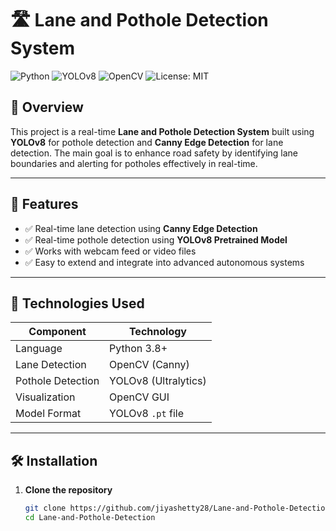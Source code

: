# 🛣️ Lane and Pothole Detection System

![Python](https://img.shields.io/badge/Python-3.8+-blue?style=flat-square&logo=python)
![YOLOv8](https://img.shields.io/badge/YOLOv8-Object%20Detection-red?style=flat-square)
![OpenCV](https://img.shields.io/badge/OpenCV-Edge%20Detection-green?style=flat-square)
![License: MIT](https://img.shields.io/badge/License-MIT-yellow.svg)

## 🚀 Overview

This project is a real-time **Lane and Pothole Detection System** built using **YOLOv8** for pothole detection and **Canny Edge Detection** for lane detection. The main goal is to enhance road safety by identifying lane boundaries and alerting for potholes effectively in real-time.

---

## 🎯 Features

- ✅ Real-time lane detection using **Canny Edge Detection**
- ✅ Real-time pothole detection using **YOLOv8 Pretrained Model**
- ✅ Works with webcam feed or video files
- ✅ Easy to extend and integrate into advanced autonomous systems

---

## 🧠 Technologies Used

| Component            | Technology         |
|---------------------|--------------------|
| Language            | Python 3.8+        |
| Lane Detection      | OpenCV (Canny)     |
| Pothole Detection   | YOLOv8 (Ultralytics)|
| Visualization       | OpenCV GUI         |
| Model Format        | YOLOv8 `.pt` file  |

---

## 🛠️ Installation

1. **Clone the repository**
   ```bash
   git clone https://github.com/jiyashetty28/Lane-and-Pothole-Detection.git
   cd Lane-and-Pothole-Detection
